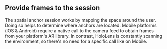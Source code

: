 ## Provide frames to the session

The spatial anchor session works by mapping the space around the user. Doing so helps to determine where anchors are located. Mobile platforms (iOS & Android) require a native call to the camera feed to obtain frames from your platform's AR library. In contrast, HoloLens is constantly scanning the environment, so there's no need for a specific call like on Mobile.